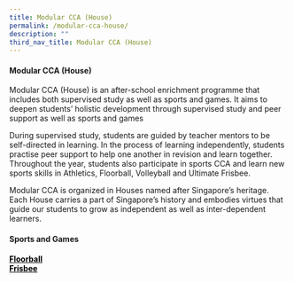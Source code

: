 ```yaml
---
title: Modular CCA (House)
permalink: /modular-cca-house/
description: ""
third_nav_title: Modular CCA (House)
---
```

<h4><strong>Modular CCA (House)</strong></h4>
<p>Modular CCA (House) is an after-school enrichment programme that includes both supervised study as well as sports and games. It aims to deepen students&rsquo; holistic development through supervised study and peer support as well as sports and games</p>
<p>During supervised study, students are guided by teacher mentors to be self-directed in learning. In the process of learning independently, students practise peer support to help one another in revision and learn together. Throughout the year, students also participate in sports CCA and learn new sports skills in Athletics, Floorball, Volleyball and Ultimate Frisbee.</p>
<p>Modular CCA is organized in Houses named after Singapore&rsquo;s heritage. Each House carries a part of Singapore&rsquo;s history and embodies virtues that guide our students to grow as independent as well as inter-dependent learners.</p>
<h4><strong>Sports and Games</strong></h4>
<p><span style="color: #000000;"><strong><a style="color: #000000;" href="/departments/ccas/floorball/">Floorball</a></strong></span><br /><span style="color: #000000;"><strong><a style="color: #000000;" href="/departments/ccas/frisbee/">Frisbee</a></strong></span></p>